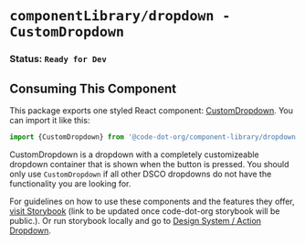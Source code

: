 # `componentLibrary/dropdown - CustomDropdown`

### Status: `Ready for Dev`

## Consuming This Component

This package exports one styled React component: [CustomDropdown](CustomDropdown.tsx). You can import it like this:

```javascript
import {CustomDropdown} from '@code-dot-org/component-library/dropdown';
```

CustomDropdown is a dropdown with a completely customizeable dropdown container that is shown when the button is pressed. You should only use `CustomDropdown` if all other DSCO dropdowns do not have the functionality you are looking for.

For guidelines on how to use these components and the features they
offer, [visit Storybook](https://code-dot-org.github.io/dsco_)
(link to be updated once code-dot-org storybook will be public.).
Or run storybook locally and go
to [Design System / Action Dropdown](http://localhost:9001/?path=/story/designsystem-dropdown-icon-dropdown--default-icon-dropdown).
